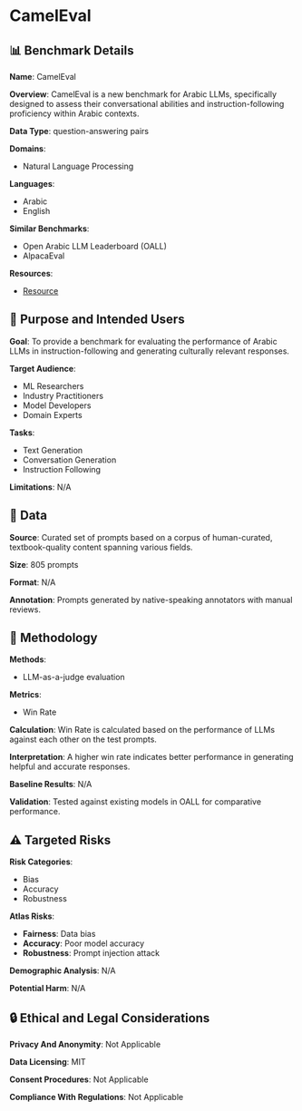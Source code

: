 # CamelEval

## 📊 Benchmark Details

**Name**: CamelEval

**Overview**: CamelEval is a new benchmark for Arabic LLMs, specifically designed to assess their conversational abilities and instruction-following proficiency within Arabic contexts.

**Data Type**: question-answering pairs

**Domains**:
- Natural Language Processing

**Languages**:
- Arabic
- English

**Similar Benchmarks**:
- Open Arabic LLM Leaderboard (OALL)
- AlpacaEval

**Resources**:
- [Resource](https://huggingface.co/spaces/OALL/Open-Arabic-LLM-Leaderboard)

## 🎯 Purpose and Intended Users

**Goal**: To provide a benchmark for evaluating the performance of Arabic LLMs in instruction-following and generating culturally relevant responses.

**Target Audience**:
- ML Researchers
- Industry Practitioners
- Model Developers
- Domain Experts

**Tasks**:
- Text Generation
- Conversation Generation
- Instruction Following

**Limitations**: N/A

## 💾 Data

**Source**: Curated set of prompts based on a corpus of human-curated, textbook-quality content spanning various fields.

**Size**: 805 prompts

**Format**: N/A

**Annotation**: Prompts generated by native-speaking annotators with manual reviews.

## 🔬 Methodology

**Methods**:
- LLM-as-a-judge evaluation

**Metrics**:
- Win Rate

**Calculation**: Win Rate is calculated based on the performance of LLMs against each other on the test prompts.

**Interpretation**: A higher win rate indicates better performance in generating helpful and accurate responses.

**Baseline Results**: N/A

**Validation**: Tested against existing models in OALL for comparative performance.

## ⚠️ Targeted Risks

**Risk Categories**:
- Bias
- Accuracy
- Robustness

**Atlas Risks**:
- **Fairness**: Data bias
- **Accuracy**: Poor model accuracy
- **Robustness**: Prompt injection attack

**Demographic Analysis**: N/A

**Potential Harm**: N/A

## 🔒 Ethical and Legal Considerations

**Privacy And Anonymity**: Not Applicable

**Data Licensing**: MIT

**Consent Procedures**: Not Applicable

**Compliance With Regulations**: Not Applicable
